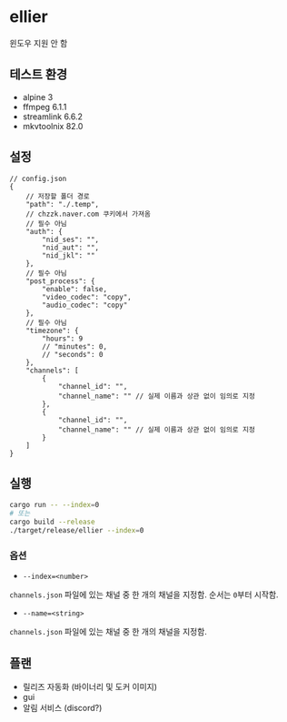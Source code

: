# ellier

윈도우 지원 안 함

## 테스트 환경

- alpine 3
- ffmpeg 6.1.1
- streamlink 6.6.2
- mkvtoolnix 82.0

## 설정

```jsonc
// config.json
{
    // 저장할 폴더 경로
    "path": "./.temp",
    // chzzk.naver.com 쿠키에서 가져옴
    // 필수 아님
    "auth": {
        "nid_ses": "",
        "nid_aut": "",
        "nid_jkl": ""
    },
    // 필수 아님
    "post_process": {
        "enable": false,
        "video_codec": "copy",
        "audio_codec": "copy"
    },
    // 필수 아님
    "timezone": {
        "hours": 9
        // "minutes": 0,
        // "seconds": 0
    },
    "channels": [
        {
            "channel_id": "",
            "channel_name": "" // 실제 이름과 상관 없이 임의로 지정
        },
        {
            "channel_id": "",
            "channel_name": "" // 실제 이름과 상관 없이 임의로 지정
        }
    ]
}
```

## 실행

```bash
cargo run -- --index=0
# 또는
cargo build --release
./target/release/ellier --index=0
```

### 옵션

- `--index=<number>`

`channels.json` 파일에 있는 채널 중 한 개의 채널을 지정함.
순서는 `0`부터 시작함.

- `--name=<string>`

`channels.json` 파일에 있는 채널 중 한 개의 채널을 지정함.

## 플랜

- 릴리즈 자동화 (바이너리 및 도커 이미지)
- gui
- 알림 서비스 (discord?)
